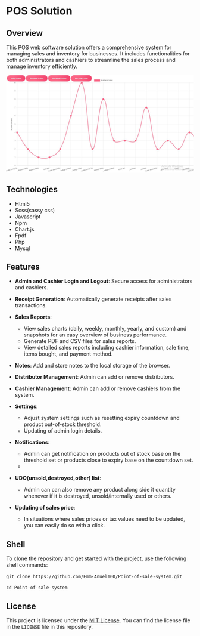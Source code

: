 # POS Solution

## Overview

This POS web software solution offers a comprehensive system for managing sales and inventory for businesses. It includes functionalities for both administrators and cashiers to streamline the sales process and manage inventory efficiently. 

![Pos chart page](./images/pos_img.JPG)

## Technologies

- Html5 
- Scss(sassy css)
- Javascript
- Npm
- Chart.js
- Fpdf
- Php
- Mysql

## Features

- **Admin and Cashier Login and Logout**: Secure access for administrators and cashiers.
- **Receipt Generation**: Automatically generate receipts after sales transactions.
- **Sales Reports**: 
    - View sales charts (daily, weekly, monthly,  yearly, and custom) and snapshots for an easy  overview of business performance.
    - Generate PDF and CSV files for sales reports.
    - View detailed sales reports including cashier information, sale time, items bought, and payment method.
- **Notes**: Add and store notes to the local storage of the browser.
- **Distributor Management**: Admin can add or remove distributors.
- **Cashier Management**: Admin can add or remove cashiers from the system.
- **Settings**:
    - Adjust system settings such as resetting expiry countdown and product out-of-stock threshold.
    - Updating of admin login details.

- **Notifications**:
   - Admin can get notification on products out of stock base on the threshold set or products close to expiry base on the countdown set.
   - 
- **UDO(unsold,destroyed,other) list**:
   - Admin can can also remove any product along side it quantity whenever if it is destroyed, unsold/internally used or others.

- **Updating of sales price**:
   - In situations where sales prices or tax values need to be updated, you can easily do so with a click.

## Shell

To clone the repository and get started with the project, use the following shell commands:

```shell
git clone https://github.com/Emm-Anuel100/Point-of-sale-system.git
```

```shell
cd Point-of-sale-system
```

## License

This project is licensed under the [MIT License](./LICENSE). You can find the license file in the `LICENSE` file in this repository.
